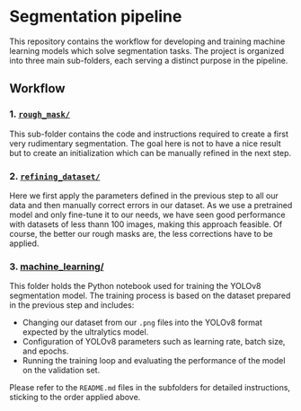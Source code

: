 # Segmentation pipeline
This repository contains the workflow for developing and training machine learning models which solve segmentation tasks. The project is organized into three main sub-folders, each serving a distinct purpose in the pipeline.

## Workflow

### 1. [`rough_mask/`](./rough_mask/)
This sub-folder contains the code and instructions required to create a first very rudimentary segmentation. The goal here is not to have a nice result but to create an initialization which can be manually refined in the next step.

### 2. [`refining_dataset/`](./refining_dataset/)
Here we first apply the parameters defined in the previous step to all our data and then manually correct errors in our dataset. As we use a pretrained model and only fine-tune it to our needs, we have seen good performance with datasets of less thann 100 images, making this approach feasible. Of course, the better our rough masks are, the less corrections have to be applied.


### 3. [machine_learning/](./machine_learning/)

This folder holds the Python notebook used for training the YOLOv8 segmentation model. The training process is based on the dataset prepared in the previous step and includes:
- Changing our dataset from our `.png` files into the YOLOv8 format expected by the ultralytics model.
- Configuration of YOLOv8 parameters such as learning rate, batch size, and epochs.
- Running the training loop and evaluating the performance of the model on the validation set.


Please refer to the `README.md` files in the subfolders for detailed instructions, sticking to the order applied above.
